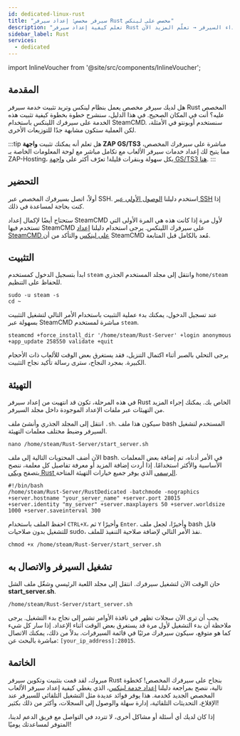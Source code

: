 ```yaml
---
id: dedicated-linux-rust
title: "سيرفر مخصص: إعداد سيرفر Rust مخصص على لينكس"
description: "تعلم كيفية إعداد سيرفر Rust مخصص على لينكس لاستضافة لعبتك بكفاءة وتحسين أداء السيرفر → تعلّم المزيد الآن"
sidebar_label: Rust
services:
  - dedicated
---
```


import InlineVoucher from '@site/src/components/InlineVoucher';

## المقدمة

هل لديك سيرفر مخصص يعمل بنظام لينكس وتريد تثبيت خدمة سيرفر Rust المخصص عليه؟ أنت في المكان الصحيح. في هذا الدليل، سنشرح خطوة بخطوة كيفية تثبيت هذه الخدمة على سيرفرك اللينكس باستخدام SteamCMD. سنستخدم أوبونتو في الأمثلة، لكن العملية ستكون مشابهة جدًا للتوزيعات الأخرى.

:::tip
هل تعلم أنه يمكنك تثبيت **واجهة ZAP GS/TS3** مباشرة على سيرفرك المخصص، مما يتيح لك إعداد خدمات سيرفر الألعاب مع تكامل مباشر مع لوحة المعلومات الخاصة بـ ZAP-Hosting، بكل سهولة وبنقرات قليلة! تعرّف أكثر على [واجهة GS/TS3 هنا](dedicated-linux-gs-interface.md).
:::

<InlineVoucher />

## التحضير

أولاً، اتصل بسيرفرك المخصص عبر SSH. استخدم دليلنا [الوصول الأولي عبر SSH](dedicated-linux-ssh.md) إذا كنت بحاجة لمساعدة في ذلك.

ستحتاج أيضًا لإكمال إعداد SteamCMD لأول مرة إذا كانت هذه هي المرة الأولى التي تستخدم فيها SteamCMD على سيرفرك اللينكس. يرجى استخدام دليلنا [إعداد SteamCMD على لينكس](dedicated-linux-steamcmd.md) والتأكد من أن SteamCMD مُعد بالكامل قبل المتابعة.

## التثبيت

ابدأ بتسجيل الدخول كمستخدم `steam` وانتقل إلى مجلد المستخدم الجذري `home/steam` للحفاظ على التنظيم.
```
sudo -u steam -s
cd ~
```

عند تسجيل الدخول، يمكنك بدء عملية التثبيت باستخدام الأمر التالي لتشغيل التثبيت بسهولة عبر SteamCMD مباشرة لمستخدم `steam`.
```
steamcmd +force_install_dir '/home/steam/Rust-Server' +login anonymous +app_update 258550 validate +quit
```

يرجى التحلي بالصبر أثناء اكتمال التنزيل، فقد يستغرق بعض الوقت للألعاب ذات الأحجام الكبيرة. بمجرد النجاح، سترى رسالة تأكيد نجاح التثبيت.

## التهيئة

في هذه المرحلة، تكون قد انتهيت من إعداد سيرفر Rust الخاص بك. يمكنك إجراء المزيد من التهيئات عبر ملفات الإعداد الموجودة داخل مجلد السيرفر.

انتقل إلى المجلد الجذري وأنشئ ملف `.sh`. سيكون هذا ملف bash المستخدم لتشغيل السيرفر وضبط مختلف معلمات التهيئة.
```
nano /home/steam/Rust-Server/start_server.sh
```

الآن أضف المحتويات التالية إلى ملف bash. في الأمر أدناه، تم إضافة بعض المعلمات الأساسية والأكثر استخدامًا. إذا أردت إضافة المزيد أو معرفة تفاصيل كل معلمة، ننصح بتصفح [ويكي Rust الرسمي](https://wiki.facepunch.com/rust/Creating-a-server#startingtheserver) الذي يوفر جميع خيارات التهيئة المتاحة.
```
#!/bin/bash
/home/steam/Rust-Server/RustDedicated -batchmode -nographics +server.hostname "your_server_name" +server.port 28015 +server.identity "my_server" +server.maxplayers 50 +server.worldsize 1000 +server.saveinterval 300
```

احفظ الملف باستخدام `CTRL+X`، ثم `Y` وأخيرًا `Enter`. وأخيرًا، لجعل ملف bash قابل للتشغيل بدون صلاحيات sudo، نفذ الأمر التالي لإضافة صلاحية التنفيذ للملف.
```
chmod +x /home/steam/Rust-Server/start_server.sh
```

## تشغيل السيرفر والاتصال به

حان الوقت الآن لتشغيل سيرفرك. انتقل إلى مجلد اللعبة الرئيسي وشغّل ملف الشل **start_server.sh**.
```
/home/steam/Rust-Server/start_server.sh
```

يجب أن ترى الآن سجلات تظهر في نافذة الأوامر تشير إلى نجاح بدء التشغيل. يرجى ملاحظة أن بدء التشغيل لأول مرة قد يستغرق بعض الوقت أثناء الإعداد. إذا سار كل شيء كما هو متوقع، سيكون سيرفرك مرئيًا في قائمة السيرفرات. بدلاً من ذلك، يمكنك الاتصال مباشرة بالبحث عن: `[your_ip_address]:28015`.

## الخاتمة

مبروك، لقد قمت بتثبيت وتكوين سيرفر Rust بنجاح على سيرفرك المخصص! كخطوة تالية، ننصح بمراجعة دليلنا [إعداد خدمة لينكس](dedicated-linux-create-gameservice.md)، الذي يغطي كيفية إعداد سيرفر الألعاب المخصص الجديد كخدمة. هذا يوفر فوائد عديدة مثل التشغيل التلقائي للسيرفر عند الإقلاع، التحديثات التلقائية، إدارة سهلة والوصول إلى السجلات، وأكثر من ذلك بكثير!

إذا كان لديك أي أسئلة أو مشاكل أخرى، لا تتردد في التواصل مع فريق الدعم لدينا، المتوفر لمساعدتك يوميًا!

<InlineVoucher />